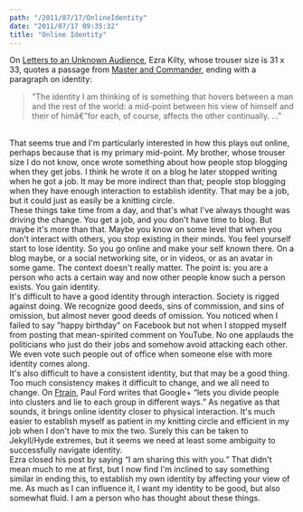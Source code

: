 ```yaml
---
path: "/2011/07/17/OnlineIdentity" 
date: "2011/07/17 09:35:32" 
title: "Online Identity" 
---
```

On <a href="http://lettersunknown.com/archives/001643.html">Letters to an Unknown Audience</a>, Ezra Kilty, whose trouser size is 31 x 33, quotes a passage from <a href="http://www.amazon.com/Master-Commander-Patrick-OBrian/dp/0393307050">Master and Commander</a>, ending with a paragraph on identity:<br><blockquote>"The identity I am thinking of is something that hovers between a man and the rest of the world: a mid-point between his view of himself and their of himâ€”for each, of course, affects the other continually. ..."</blockquote><br>That seems true and I'm particularly interested in how this plays out online, perhaps because that is my primary mid-point. My brother, whose trouser size I do not know, once wrote something about how people stop blogging when they get jobs. I think he wrote it on a blog he later stopped writing when he got a job. It may be more indirect than that; people stop blogging when they have enough interaction to establish identity. That may be a job, but it could just as easily be a knitting circle.<br>These things take time from a day, and that's what I've always thought was driving the change. You get a job, and you don't have time to blog. But maybe it's more than that. Maybe you know on some level that when you don't interact with others, you stop existing in their minds. You feel yourself start to lose identity. So you go online and make your self known there. On a blog maybe, or a social networking site, or in videos, or as an avatar in some game. The context doesn't really matter. The point is: you are a person who acts a certain way and now other people know such a person exists. You gain identity.<br>It's difficult to have a good identity through interaction. Society is rigged against doing. We recognize good deeds, sins of commission, and sins of omission, but almost never good deeds of omission. You noticed when I failed to say "happy birthday" on Facebook but not when I stopped myself from posting that mean-spirited comment on YouTube. No one applauds the politicians who just do their jobs and somehow avoid attacking each other. We even vote such people out of office when someone else with more identity comes along.<br>It's also difficult to have a consistent identity, but that may be a good thing. Too much consistency makes it difficult to change, and we all need to change. On <a href="http://www.ftrain.com/woods-plus.html">Ftrain</a>, Paul Ford writes that Google+ <q>lets you divide people into clusters and lie to each group in different ways.</q> As negative as that sounds, it brings online identity closer to physical interaction. It's much easier to establish myself as patient in my knitting circle and efficient in my job when I don't have to mix the two. Surely this can be taken to Jekyll/Hyde extremes, but it seems we need at least some ambiguity to successfully navigate identity.<br>Ezra closed his post by saying <q>I am sharing this with you.</q> That didn't mean much to me at first, but I now find I'm inclined to say something similar in ending this, to establish my own identity by affecting your view of me. As much as I can influence it, I want my identity to be good, but also somewhat fluid. I am a person who has thought about these things.